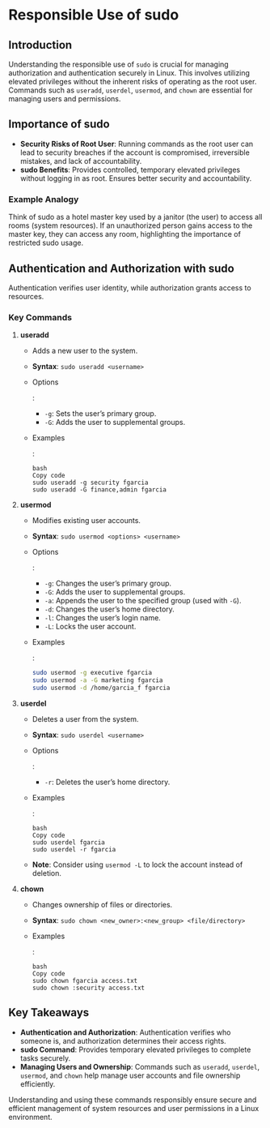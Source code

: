 # Responsible Use of sudo

## Introduction

Understanding the responsible use of `sudo` is crucial for managing authorization and authentication securely in Linux. This involves utilizing elevated privileges without the inherent risks of operating as the root user. Commands such as `useradd`, `userdel`, `usermod`, and `chown` are essential for managing users and permissions.

## Importance of sudo

- **Security Risks of Root User**: Running commands as the root user can lead to security breaches if the account is compromised, irreversible mistakes, and lack of accountability.
- **sudo Benefits**: Provides controlled, temporary elevated privileges without logging in as root. Ensures better security and accountability.

### Example Analogy

Think of sudo as a hotel master key used by a janitor (the user) to access all rooms (system resources). If an unauthorized person gains access to the master key, they can access any room, highlighting the importance of restricted sudo usage.

## Authentication and Authorization with sudo

Authentication verifies user identity, while authorization grants access to resources.

### Key Commands

1. **useradd**

   - Adds a new user to the system.

   - **Syntax**: `sudo useradd <username>`

   - Options

     :

     - `-g`: Sets the user’s primary group.
     - `-G`: Adds the user to supplemental groups.

   - Examples

     :

     ```
     bash
     Copy code
     sudo useradd -g security fgarcia
     sudo useradd -G finance,admin fgarcia
     ```

2. **usermod**

   - Modifies existing user accounts.

   - **Syntax**: `sudo usermod <options> <username>`

   - Options

     :

     - `-g`: Changes the user’s primary group.
     - `-G`: Adds the user to supplemental groups.
     - `-a`: Appends the user to the specified group (used with `-G`).
     - `-d`: Changes the user’s home directory.
     - `-l`: Changes the user’s login name.
     - `-L`: Locks the user account.

   - Examples

     :

     ```bash
     sudo usermod -g executive fgarcia
     sudo usermod -a -G marketing fgarcia
     sudo usermod -d /home/garcia_f fgarcia
     ```

3. **userdel**

   - Deletes a user from the system.

   - **Syntax**: `sudo userdel <username>`

   - Options

     :

     - `-r`: Deletes the user’s home directory.

   - Examples

     :

     ```
     bash
     Copy code
     sudo userdel fgarcia
     sudo userdel -r fgarcia
     ```

   - **Note**: Consider using `usermod -L` to lock the account instead of deletion.

4. **chown**

   - Changes ownership of files or directories.

   - **Syntax**: `sudo chown <new_owner>:<new_group> <file/directory>`

   - Examples

     :

     ```
     bash
     Copy code
     sudo chown fgarcia access.txt
     sudo chown :security access.txt
     ```

## Key Takeaways

- **Authentication and Authorization**: Authentication verifies who someone is, and authorization determines their access rights.
- **sudo Command**: Provides temporary elevated privileges to complete tasks securely.
- **Managing Users and Ownership**: Commands such as `useradd`, `userdel`, `usermod`, and `chown` help manage user accounts and file ownership efficiently.

Understanding and using these commands responsibly ensure secure and efficient management of system resources and user permissions in a Linux environment.